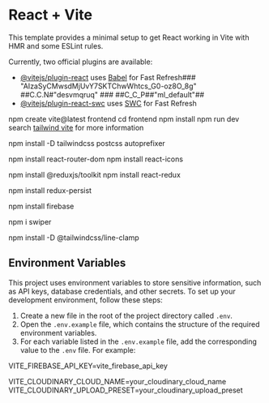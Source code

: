 # React + Vite

This template provides a minimal setup to get React working in Vite with HMR and some ESLint rules.

Currently, two official plugins are available:

- [@vitejs/plugin-react](https://github.com/vitejs/vite-plugin-react/blob/main/packages/plugin-react/README.md) uses [Babel](https://babeljs.io/) for Fast Refresh### "AIzaSyCMwsdMjUvY7SKTChwWhtcs_G0-oz8O_8g" ##C.C.N#"desvmqruq" ### ##C_C_P##"ml_default"##
- [@vitejs/plugin-react-swc](https://github.com/vitejs/vite-plugin-react-swc) uses [SWC](https://swc.rs/) for Fast Refresh

npm create vite@latest frontend
cd frontend
npm install
npm run dev
search [tailwind vite](https://tailwindcss.com/docs/guides/vite) for more information

npm install -D tailwindcss postcss autoprefixer

npm install react-router-dom
npm install react-icons

npm install @reduxjs/toolkit
npm install react-redux

npm install redux-persist

npm install firebase

npm i swiper

npm install -D @tailwindcss/line-clamp

## Environment Variables

This project uses environment variables to store sensitive information, such as API keys, database credentials, and other secrets. To set up your development environment, follow these steps:

1. Create a new file in the root of the project directory called `.env`.
2. Open the `.env.example` file, which contains the structure of the required environment variables.
3. For each variable listed in the `.env.example` file, add the corresponding value to the `.env` file. For example:

VITE_FIREBASE_API_KEY=vite_firebase_api_key

VITE_CLOUDINARY_CLOUD_NAME=your_cloudinary_cloud_name
VITE_CLOUDINARY_UPLOAD_PRESET=your_cloudinary_upload_preset
